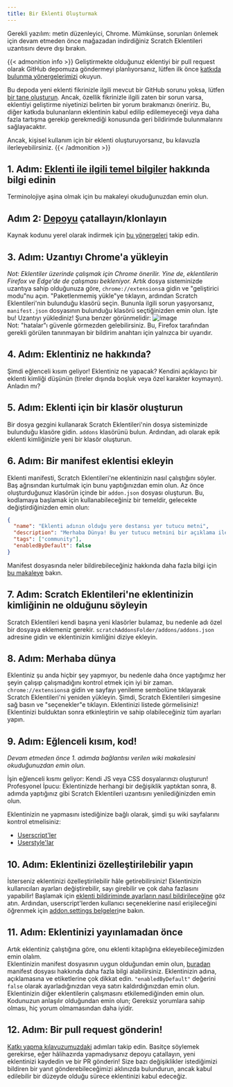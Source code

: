 ```yaml
---
title: Bir Eklenti Oluşturmak
---
```

Gerekli yazılım: metin düzenleyici, Chrome.
Mümkünse, sorunları önlemek için devam etmeden önce mağazadan indirdiğiniz Scratch Eklentileri uzantısını devre dışı bırakın.


{{< admonition info >}}
Geliştirmekte olduğunuz eklentiyi bir pull request olarak GitHub depomuza göndermeyi planlıyorsanız, lütfen ilk önce [katkıda bulunma yönergelerimizi](https://github.com/ScratchAddons/ScratchAddons/blob/master/.github/CONTRIBUTING.md) okuyun.

Bu depoda yeni eklenti fikrinizle ilgili mevcut bir GitHub sorunu yoksa, lütfen [bir tane oluşturun](https://github.com/ScratchAddons/ScratchAddons/issues/new/choose). Ancak, özellik fikrinizle ilgili zaten bir sorun varsa, eklentiyi geliştirme niyetinizi belirten bir yorum bırakmanızı öneririz. Bu, diğer katkıda bulunanların eklentinin kabul edilip edilemeyeceği veya daha fazla tartışma gerekip gerekmediği konusunda geri bildirimde bulunmalarını sağlayacaktır.

Ancak, kişisel kullanım için bir eklenti oluşturuyorsanız, bu kılavuzla ilerleyebilirsiniz.
{{< /admonition >}}

## 1. Adım: [Eklenti ile ilgili temel bilgiler](/docs/develop/getting-started/addon-basics/) hakkında bilgi edinin
Terminolojiye aşina olmak için bu makaleyi okuduğunuzdan emin olun.

## Adım 2: [Depoyu](https://github.com/ScratchAddons/ScratchAddons) çatallayın/klonlayın
Kaynak kodunu yerel olarak indirmek için [bu yönergeleri](/docs/getting-started/installing/#from-source) takip edin.

## 3. Adım: Uzantıyı Chrome'a yükleyin
*Not: Eklentiler üzerinde çalışmak için Chrome önerilir. Yine de, eklentilerin Firefox ve Edge'de de çalışması bekleniyor.* 
Artık dosya sisteminizde uzantıya sahip olduğunuza göre, `chrome://extensions`a gidin ve "geliştirici modu"nu açın. 
"Paketlenmemiş yükle"ye tıklayın, ardından Scratch Eklentileri'nin bulunduğu klasörü seçin. Bununla ilgili sorun yaşıyorsanız, `manifest.json` dosyasının bulunduğu klasörü seçtiğinizden emin olun. 
İşte bu! Uzantıyı yüklediniz! Şuna benzer görünmelidir: 
![image](https://user-images.githubusercontent.com/17484114/91502527-accfd580-e89e-11ea-9e16-7daa2b808379.png)  
Not: "hatalar"ı güvenle görmezden gelebilirsiniz. Bu, Firefox tarafından gerekli görülen tanınmayan bir bildirim anahtarı için yalnızca bir uyarıdır.

## 4. Adım: Eklentiniz ne hakkında?
Şimdi eğlenceli kısım geliyor!
Eklentiniz ne yapacak? Kendini açıklayıcı bir eklenti kimliği düşünün (tireler dışında boşluk veya özel karakter koymayın).
Anladın mı?

## 5. Adım: Eklenti için bir klasör oluşturun
Bir dosya gezgini kullanarak Scratch Eklentileri'nin dosya sisteminizde bulunduğu klasöre gidin. `addons` klasörünü bulun.
Ardından, adı olarak epik eklenti kimliğinizle yeni bir klasör oluşturun.

## 6. Adım: Bir manifest eklentisi ekleyin
Eklenti manifesti, Scratch Eklentileri'ne eklentinizin nasıl çalıştığını söyler. Baş ağrısından kurtulmak için bunu yaptığınızdan emin olun.
Az önce oluşturduğunuz klasörün içinde bir `addon.json` dosyası oluşturun.
Bu, kodlamaya başlamak için kullanabileceğiniz bir temeldir, gelecekte değiştirdiğinizden emin olun:
``` json
{
  "name": "Eklenti adının olduğu yere destansı yer tutucu metni",
  "description": "Merhaba Dünya! Bu yer tutucu metnini bir açıklama ile değiştirmek gerçekten akıllıca olur.",
  "tags": ["community"],
  "enabledByDefault": false
}
```
Manifest dosyasında neler bildirebileceğiniz hakkında daha fazla bilgi için [bu makaleye](/docs/reference/addon-manifest/) bakın.


## 7. Adım: Scratch Eklentileri'ne eklentinizin kimliğinin ne olduğunu söyleyin
Scratch Eklentileri kendi başına yeni klasörler bulamaz, bu nedenle adı özel bir dosyaya eklemeniz gerekir.
`scratchAddonsFolder/addons/addons.json` adresine gidin ve eklentinizin kimliğini diziye ekleyin.

## 8. Adım: Merhaba dünya
Eklentiniz şu anda hiçbir şey yapmıyor, bu nedenle daha önce yaptığımız her şeyin çalışıp çalışmadığını kontrol etmek için iyi bir zaman.
` chrome://extensions`a gidin ve sayfayı yenileme sembolüne tıklayarak Scratch Eklentileri'ni yeniden yükleyin.
Şimdi, Scratch Eklentileri simgesine sağ basın ve "seçenekler"e tıklayın.
Eklentinizi listede görmelisiniz! Eklentinizi bulduktan sonra etkinleştirin ve sahip olabileceğiniz tüm ayarları yapın.

## 9. Adım: Eğlenceli kısım, kod!
*Devam etmeden önce 1. adımda bağlantısı verilen wiki makalesini okuduğunuzdan emin olun.*

İşin eğlenceli kısmı geliyor: Kendi JS veya CSS dosyalarınızı oluşturun! Profesyonel İpucu: Eklentinizde herhangi bir değişiklik yaptıktan sonra, 8. adımda yaptığınız gibi Scratch Eklentileri uzantısını yenilediğinizden emin olun.

Eklentinizin ne yapmasını istediğinize bağlı olarak, şimdi şu wiki sayfalarını kontrol etmelisiniz:
- [Userscript'ler](/docs/develop/userscripts)
- [Userstyle'lar](/docs/develop/userstyles)

## 10. Adım: Eklentinizi özelleştirilebilir yapın
İsterseniz eklentinizi özelleştirilebilir hâle getirebilirsiniz!
Eklentinizin kullanıcıları ayarları değiştirebilir, sayı girebilir ve çok daha fazlasını yapabilir!
Başlamak için [eklenti bildiriminde ayarların nasıl bildirileceğine](/docs/reference/addon-manifest/#settings-object) göz atın.
Ardından, userscript'lerden kullanıcı seçeneklerine nasıl erişileceğini öğrenmek için [addon.settings belgeleri](/docs/reference/addon-api/addon.settings)ne bakın.

## 11. Adım: Eklentinizi yayınlamadan önce
Artık eklentiniz çalıştığına göre, onu eklenti kitaplığına ekleyebileceğimizden emin olalım.  
Eklentinizin manifest dosyasının uygun olduğundan emin olun, [buradan](/docs/reference/addon-manifest) manifest dosyası hakkında daha fazla bilgi alabilirsiniz. Eklentinizin adına, açıklamasına ve etiketlerine çok dikkat edin. `"enabledByDefault"` değerini `false` olarak ayarladığınızdan veya satırı kaldırdığınızdan emin olun.
Eklentinizin diğer eklentilerin çalışmasını etkilemediğinden emin olun.
Kodunuzun anlaşılır olduğundan emin olun; Gereksiz yorumlara sahip olması, hiç yorum olmamasından daha iyidir.

## 12. Adım: Bir pull request gönderin!
[Katkı yapma kılavuzumuzdaki](https://github.com/ScratchAddons/ScratchAddons/blob/master/.github/CONTRIBUTING.md) adımları takip edin. Basitçe söylemek gerekirse, eğer hâlihazırda yapmadıysanız depoyu çatallayın, yeni eklentinizi kaydedin ve bir PR gönderin!
Size bazı değişiklikler istediğimizi bildiren bir yanıt gönderebileceğimizi aklınızda bulundurun, ancak kabul edilebilir bir düzeyde olduğu sürece eklentinizi kabul edeceğiz.
